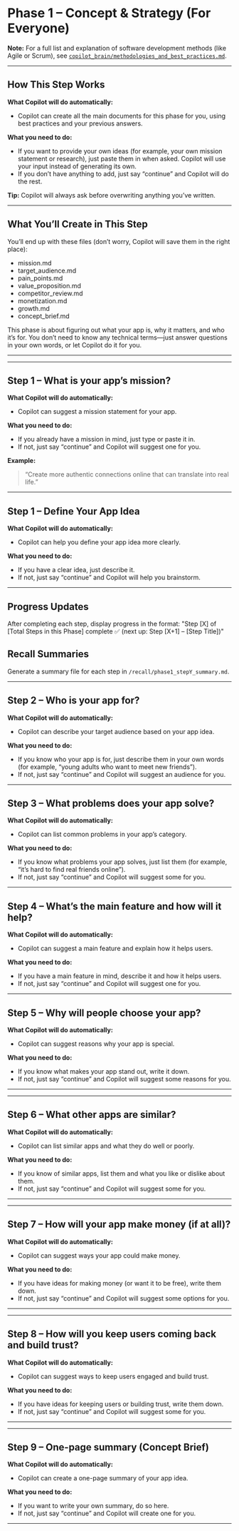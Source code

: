 # Phase 1 – Concept & Strategy (For Everyone)

**Note:** For a full list and explanation of software development methods (like Agile or Scrum), see [`copilot_brain/methodologies_and_best_practices.md`](methodologies_and_best_practices.md).

---

## How This Step Works

**What Copilot will do automatically:**
- Copilot can create all the main documents for this phase for you, using best practices and your previous answers.

**What you need to do:**
- If you want to provide your own ideas (for example, your own mission statement or research), just paste them in when asked. Copilot will use your input instead of generating its own.
- If you don’t have anything to add, just say “continue” and Copilot will do the rest.

**Tip:** Copilot will always ask before overwriting anything you’ve written.

---

## What You’ll Create in This Step
You’ll end up with these files (don’t worry, Copilot will save them in the right place):
- mission.md
- target_audience.md
- pain_points.md
- value_proposition.md
- competitor_review.md
- monetization.md
- growth.md
- concept_brief.md

This phase is about figuring out what your app is, why it matters, and who it’s for. You don’t need to know any technical terms—just answer questions in your own words, or let Copilot do it for you.

---

---


## Step 1 – What is your app’s mission?

**What Copilot will do automatically:**
- Copilot can suggest a mission statement for your app.

**What you need to do:**
- If you already have a mission in mind, just type or paste it in.
- If not, just say “continue” and Copilot will suggest one for you.

**Example:**
> “Create more authentic connections online that can translate into real life.”

---

## Step 1 – Define Your App Idea

**What Copilot will do automatically:**
- Copilot can help you define your app idea more clearly.

**What you need to do:**
- If you have a clear idea, just describe it.
- If not, just say “continue” and Copilot will help you brainstorm.

---

## Progress Updates
After completing each step, display progress in the format:
"Step [X] of [Total Steps in this Phase] complete ✅ (next up: Step [X+1] – [Step Title])"

## Recall Summaries
Generate a summary file for each step in `/recall/phase1_stepY_summary.md`.

---

## Step 2 – Who is your app for?

**What Copilot will do automatically:**
- Copilot can describe your target audience based on your app idea.

**What you need to do:**
- If you know who your app is for, just describe them in your own words (for example, “young adults who want to meet new friends”).
- If not, just say “continue” and Copilot will suggest an audience for you.

---

## Step 3 – What problems does your app solve?

**What Copilot will do automatically:**
- Copilot can list common problems in your app’s category.

**What you need to do:**
- If you know what problems your app solves, just list them (for example, “it’s hard to find real friends online”).
- If not, just say “continue” and Copilot will suggest some for you.

---

## Step 4 – What’s the main feature and how will it help?

**What Copilot will do automatically:**
- Copilot can suggest a main feature and explain how it helps users.

**What you need to do:**
- If you have a main feature in mind, describe it and how it helps users.
- If not, just say “continue” and Copilot will suggest one for you.

---

## Step 5 – Why will people choose your app?

**What Copilot will do automatically:**
- Copilot can suggest reasons why your app is special.

**What you need to do:**
- If you know what makes your app stand out, write it down.
- If not, just say “continue” and Copilot will suggest some reasons for you.

---

---


## Step 6 – What other apps are similar?

**What Copilot will do automatically:**
- Copilot can list similar apps and what they do well or poorly.

**What you need to do:**
- If you know of similar apps, list them and what you like or dislike about them.
- If not, just say “continue” and Copilot will suggest some for you.

---

---


## Step 7 – How will your app make money (if at all)?

**What Copilot will do automatically:**
- Copilot can suggest ways your app could make money.

**What you need to do:**
- If you have ideas for making money (or want it to be free), write them down.
- If not, just say “continue” and Copilot will suggest some options for you.

---

---


## Step 8 – How will you keep users coming back and build trust?

**What Copilot will do automatically:**
- Copilot can suggest ways to keep users engaged and build trust.

**What you need to do:**
- If you have ideas for keeping users or building trust, write them down.
- If not, just say “continue” and Copilot will suggest some for you.

---

---


## Step 9 – One-page summary (Concept Brief)

**What Copilot will do automatically:**
- Copilot can create a one-page summary of your app idea.

**What you need to do:**
- If you want to write your own summary, do so here.
- If not, just say “continue” and Copilot will create one for you.

---

